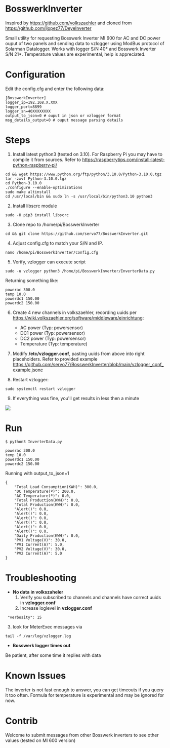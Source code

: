 # BosswerkInverter
Inspired by https://github.com/volkszaehler and cloned from https://github.com/jlopez77/DeyeInverter

Small utility for requesting Bosswerk Inverter MI 600 for AC and DC power ouput of two panels and sending data to vzlogger using ModBus protocol of Solarman Datalogger. Works with logger S/N 40* and Bosswerk Inverter S/N 21*. Temperature values are experimental, help is appreciated.

# Configuration

Edit the config.cfg and enter the following data:
```
[BosswerkInverter]
logger_ip=192.168.X.XXX
logger_port=8899
logger_sn=40XXXXXXXX
output_to_json=0 # ouput in json or vzlogger format
msg_details_output=0 # ouput message parsing details
```

# Steps

1. Install latest python3 (tested on 3.10). For Raspberry Pi you may have to compile it from sources. Refer to https://raspberrytips.com/install-latest-python-raspberry-pi/
```
cd && wget https://www.python.org/ftp/python/3.10.0/Python-3.10.0.tgz
tar -zxvf Python-3.10.0.tgz
cd Python-3.10.0
./configure --enable-optimizations
sudo make altinstall
cd /usr/local/bin && sudo ln -s /usr/local/bin/python3.10 python3
```
2. Install libscrc module
```
sudo -H pip3 install libscrc
```
3. Clone repo to /home/pi/BosswerkInverter
```
cd && git clone https://github.com/servo77/BosswerkInverter.git
```
4. Adjust config.cfg to match your S/N and IP.
```
nano /home/pi/BosswerkInverter/config.cfg
```
5. Verify, vzlogger can execute script
```
sudo -u vzlogger python3 /home/pi/BosswerkInverter/InverterData.py
```
Returning something like:
```
powerac 300.0
temp 10.0
powerdc1 150.00
powerdc2 150.00
```
6. Create 4 new channels in volkszaehler, recording uuids per https://wiki.volkszaehler.org/software/middleware/einrichtung:
   * AC power (Typ: powersensor)
   * DC1 power (Typ: powersensor)
   * DC2 power (Typ: powersensor)
   * Temperature (Typ: temperature)
  
7. Modify **/etc/vzlogger.conf**, pasting uuids from above into right placeholders. Refer to provided example https://github.com/servo77/BosswerkInverter/blob/main/vzlogger_conf_example.jsonc

8. Restart vzlogger:
```
sudo systemctl restart vzlogger
```
   
9.  If everything was fine, you'll get results in less then a minute

<img src=https://github.com/servo77/BosswerkInverter/blob/main/volkszaehler_example.png>


# Run

```
$ python3 InverterData.py

powerac 300.0
temp 10.0
powerdc1 150.00
powerdc2 150.00
```
Running with output_to_json=1

```
{
    "Total Load Consumption(KWH)": 300.0,
    "DC Temperature(º)": 200.0,
    "AC Temperature(º)": 0.0,
    "Total Production(KWH)": 0.0,
    "Total Production(KWH)": 0.0,
    "Alert()": 0.0,
    "Alert()": 0.0,
    "Alert()": 0.0,
    "Alert()": 0.0,
    "Alert()": 0.0,
    "Alert()": 0.0,
    "Daily Production(KWH)": 0.0,
    "PV1 Voltage(V)": 30.0,
    "PV1 Current(A)": 5.0,
    "PV2 Voltage(V)": 30.0,
    "PV2 Current(A)": 5.0
}
```

# Troubleshooting
* **No data in volkszaheler**
  1. Verify you subscribed to channels and channels have correct uuids in **vzlogger.conf**
  2. Increase loglevel in **vzlogger.conf**
```
 "verbosity": 15
 ```
  3. look for MeterExec messages via
```
tail -f /var/log/vzlogger.log
```
* **Bosswerk logger times out**

Be patient, after some time it replies with data

# Known Issues

The inverter is not fast enough to answer, you can get timeouts if you query it too often.
Formula for temperature is experimental and may be ignored for now.

# Contrib

Welcome to submit messages from other Bosswerk inverters to see other values (tested on MI 600 version) 
